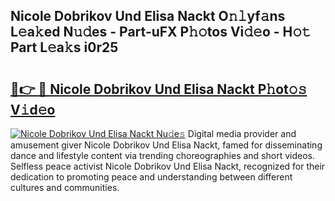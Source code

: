 ## Nicole Dobrikov Und Elisa Nackt O𝚗𝚕yf𝚊ns L𝚎a𝚔ed N𝚞𝚍es - Part-uFX P𝚑𝚘tos Vi𝚍𝚎o - H𝚘𝚝 Part L𝚎a𝚔s i0r25

# <h2><a href="http://kff0nhk.oniu.top/?m=Nicole+Dobrikov+Und+Elisa+Nackt">🔗👉 🔴 Nicole Dobrikov Und Elisa Nackt P𝚑ot𝚘𝚜 V𝚒d𝚎o</a></h2>

[![Nicole Dobrikov Und Elisa Nackt Nu𝚍e𝚜](https://i.imgur.com/0qMVB7G.gif)](http://kff0nhk.oniu.top/?m=Nicole+Dobrikov+Und+Elisa+Nackt)
Digital media provider and amusement giver Nicole Dobrikov Und Elisa Nackt, famed for disseminating dance and lifestyle content via trending choreographies and short videos. Selfless peace activist Nicole Dobrikov Und Elisa Nackt, recognized for their dedication to promoting peace and understanding between different cultures and communities.  
